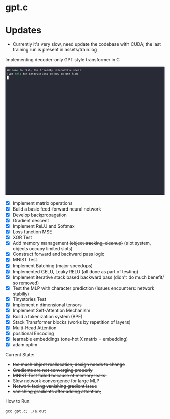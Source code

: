 # gpt.c


# Updates

- Currently it's very slow, need update the codebase with CUDA; the last training run is present in assets/train.log


Implementing decoder-only GPT style transformer in C

![demo](assets/demo.gif)



- [X] Implement matrix operations
- [X] Build a basic feed-forward neural network  
- [X] Develop backpropagation 
- [X] Gradient descent
- [X] Implement ReLU and Softmax
- [X] Loss function MSE
- [X] XOR Test
- [X] Add memory management ~~(object tracking, cleanup)~~ (slot system, objects occupy limited slots)
- [X] Construct forward and backward pass logic
- [X] MNIST Test
- [X] Implement Batching (major speedups)
- [X] Implemented GELU, Leaky RELU (all done as part of testing)
- [X] Implement iterative stack based backward pass (didn't do much benefit/ so removed)
- [X] Test the MLP with character prediction (Issues encounters: network stabiliy)
- [X] Tinystories Test
- [X] Implement n dimensional tensors
- [X] Implement Self-Attention Mechanism
- [X] Build a tokenization system (BPE)
- [X] Stack Transformer blocks (works by repetition of layers)
- [X] Multi-Head Attention
- [X] positional Encoding  
- [X] learnable embeddings (one-hot X matrix = embedding)
- [X] adam optim

Current State:

- ~~too much object reallocation, design needs to change~~
- ~~Gradients are not converging properly~~
- ~~MNIST Test failed because of memory leaks.~~
- ~~Slow network convergence for large MLP~~
- ~~Network facing vanishing gradient issue~~
- ~~vanishing gradients after adding attention;~~


How to Run:

`gcc gpt.c; ./a.out`
